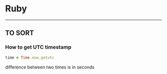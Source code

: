 # Ruby
---

## TO SORT

### How to get UTC timestamp

``` ruby
time = Time.now.getutc
```

difference between two times is in seconds